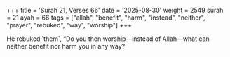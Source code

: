+++
title = 'Surah 21, Verses 66'
date = '2025-08-30'
weight = 2549
surah = 21
ayah = 66
tags = ["allah", "benefit", "harm", "instead", "neither", "prayer", "rebuked", "way", "worship"]
+++

He rebuked ˹them˺, “Do you then worship—instead of Allah—what can neither benefit nor harm you in any way?